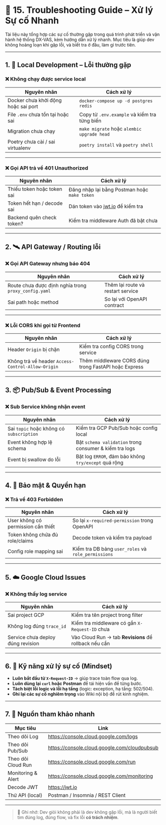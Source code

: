 # 🧯 15. Troubleshooting Guide – Xử lý Sự cố Nhanh

Tài liệu này tổng hợp các sự cố thường gặp trong quá trình phát triển và vận hành hệ thống DX-VAS, kèm hướng dẫn xử lý nhanh. Mục tiêu là giúp dev không hoảng loạn khi gặp lỗi, và biết tra ở đâu, làm gì trước tiên.

---

## 1. 🧪 Local Development – Lỗi thường gặp

### ❌ Không chạy được service local
| Nguyên nhân                           | Cách xử lý |
|--------------------------------------|------------|
| Docker chưa khởi động hoặc sai port  | `docker-compose up -d postgres redis` |
| File `.env` chưa tồn tại hoặc sai    | Copy từ `.env.example` và kiểm tra từng biến |
| Migration chưa chạy                 | `make migrate` hoặc `alembic upgrade head` |
| Poetry chưa cài / sai virtualenv     | `poetry install` và `poetry shell` |

---

### ❌ Gọi API trả về 401 Unauthorized
| Nguyên nhân | Cách xử lý |
|-------------|------------|
| Thiếu token hoặc token sai | Đăng nhập lại bằng Postman hoặc `make token` |
| Token hết hạn / decode sai | Dán token vào [jwt.io](https://jwt.io) để kiểm tra |
| Backend quên check token?  | Kiểm tra middleware Auth đã bật chưa |

---

## 2. 🛰️ API Gateway / Routing lỗi

### ❌ Gọi API Gateway nhưng báo 404
| Nguyên nhân | Cách xử lý |
|-------------|------------|
| Route chưa được định nghĩa trong `proxy_config.yaml` | Thêm lại route và restart service |
| Sai path hoặc method | So lại với OpenAPI contract |

---

### ❌ Lỗi CORS khi gọi từ Frontend
| Nguyên nhân | Cách xử lý |
|-------------|------------|
| Header `Origin` bị chặn | Kiểm tra config CORS trong service |
| Không trả về header `Access-Control-Allow-Origin` | Thêm middleware CORS đúng trong FastAPI hoặc Express |

---

## 3. 📦 Pub/Sub & Event Processing

### ❌ Sub Service không nhận event
| Nguyên nhân | Cách xử lý |
|-------------|------------|
| Sai `topic` hoặc không có `subscription` | Kiểm tra GCP Pub/Sub hoặc config local |
| Event không hợp lệ schema | Bật `schema validation` trong consumer & kiểm tra logs |
| Event bị swallow do lỗi | Bật log `ERROR`, đảm bảo không `try/except` quá rộng |

---

## 4. 🔐 Bảo mật & Quyền hạn

### ❌ Trả về 403 Forbidden
| Nguyên nhân | Cách xử lý |
|-------------|------------|
| User không có permission cần thiết | So lại `x-required-permission` trong OpenAPI |
| Token không chứa đủ role/claims | Decode token và kiểm tra payload |
| Config role mapping sai | Kiểm tra DB bảng `user_roles` và `role_permissions` |

---

## 5. ☁️ Google Cloud Issues

### ❌ Không thấy log service
| Nguyên nhân | Cách xử lý |
|-------------|------------|
| Sai project GCP | Kiểm tra tên project trong filter |
| Không log đúng `trace_id` | Kiểm tra middleware có gắn `X-Request-ID` chưa |
| Service chưa deploy đúng revision | Vào Cloud Run → tab **Revisions** để rollback nếu cần |

---

## 6. 🧠 Kỹ năng xử lý sự cố (Mindset)

- **Luôn bắt đầu từ `X-Request-ID`** → giúp trace toàn flow qua log.
- **Luôn dùng lại `curl` hoặc Postman** để tái hiện vấn đề từng bước.
- **Tách biệt lỗi logic và lỗi hạ tầng** (logic: exception, hạ tầng: 502/504).
- **Ghi lại các sự cố nghiêm trọng** vào Wiki nội bộ để rút kinh nghiệm.

---

## 7. 📌 Nguồn tham khảo nhanh

| Mục tiêu                            | Link |
|-------------------------------------|------|
| Theo dõi Log                        | https://console.cloud.google.com/logs |
| Theo dõi Pub/Sub                    | https://console.cloud.google.com/cloudpubsub |
| Theo dõi Cloud Run                 | https://console.cloud.google.com/run |
| Monitoring & Alert                  | https://console.cloud.google.com/monitoring |
| Decode JWT                         | https://jwt.io |
| Thử API (local)                     | Postman / Insomnia / REST Client |

---

> 📌 Ghi nhớ: Dev giỏi không phải là dev không gặp lỗi, mà là người biết tìm đúng log, đúng flow, và fix lỗi **có trách nhiệm**.
